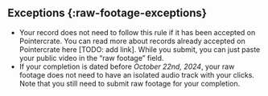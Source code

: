 ## Exceptions {:raw-footage-exceptions}

* Your record does not need to follow this rule if it has been accepted on Pointercrate. You can read more about records already accepted on Pointercrate here \[TODO: add link\]. While you submit, you can just paste your public video in the “raw footage” field.
* If your completion is dated before *October 22nd, 2024*, your raw footage does not need to have an isolated audio track with your clicks. Note that you still need to submit raw footage for your completion.


